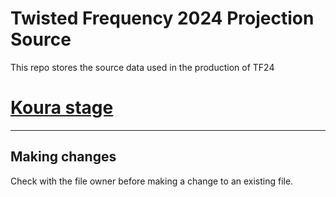 # Twisted Frequency 2024 Projection Source

This repo stores the source data used in the production of TF24

# [Koura stage](koura/)

---

## Making changes

Check with the file owner before making a change to an existing file.
